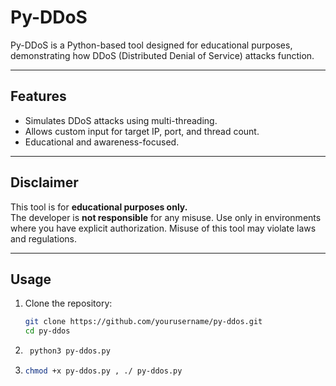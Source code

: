 # Py-DDoS

Py-DDoS is a Python-based tool designed for educational purposes, demonstrating how DDoS (Distributed Denial of Service) attacks function.

---

## Features
- Simulates DDoS attacks using multi-threading.
- Allows custom input for target IP, port, and thread count.
- Educational and awareness-focused.

---

## Disclaimer
This tool is for **educational purposes only.**  
The developer is **not responsible** for any misuse. Use only in environments where you have explicit authorization. Misuse of this tool may violate laws and regulations.

---

## Usage
1. Clone the repository:
   ```bash
   git clone https://github.com/yourusername/py-ddos.git
   cd py-ddos
  1. ```bash
      python3 py-ddos.py
  2.  ```bash
      chmod +x py-ddos.py , ./ py-ddos.py
